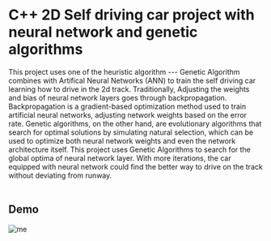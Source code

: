 # C++ 2D Self driving car project with neural network and genetic algorithms
This project uses one of the heuristic algorithm --- Genetic Algorithm combines with Artifical Neural Networks (ANN) to train the self driving car learning how to drive in the 2d track. Traditionally, Adjusting the weights and bias of neural network layers goes through backpropagation. Backpropagation is a gradient-based optimization method used to train artificial neural networks, adjusting network weights based on the error rate.
Genetic algorithms, on the other hand, are evolutionary algorithms that search for optimal solutions by simulating natural selection, which can be used to optimize both neural network weights and even the network architecture itself.
This project uses Genetic Algorithms to search for the global optima of neural network layer. With more iterations, the car equipped with neural network could find the better way to drive on the track without deviating from runway.<br/><br/>

## Demo
![me](https://github.com/AlbertBoll/2D-Self-driving-car-project-with-neutral-network-and-genetic-algorithms/blob/experiment/gif/Genetic-Algorithm-Simulator.gif)
